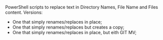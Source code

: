 PowerShell scripts to replace text in Directory Names, File Name and Files content. 
Versions:
- One that simply renames/replaces in place;
- One that simply renames/replaces but creates a copy;
- One that simply renames/replaces in place, but eith GIT MV;